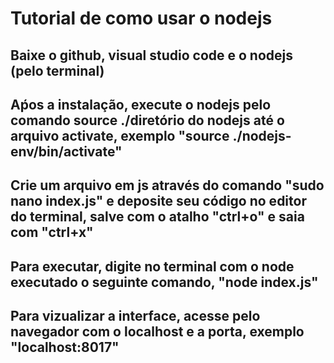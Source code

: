 <h1>Tutorial de como usar o nodejs</h1> 
<h2>Baixe o github, visual studio code e o nodejs (pelo terminal)</h2>
<h2>Aṕos a instalação, execute o nodejs pelo comando source ./diretório do nodejs até o arquivo activate, exemplo "source ./nodejs-env/bin/activate"</h2>
<h2>Crie um arquivo em js através do comando "sudo nano index.js" e deposite seu código no editor do terminal, salve com o atalho "ctrl+o" e saia com "ctrl+x"</h2>
<h2>Para executar, digite no terminal com o node executado o seguinte comando, "node index.js"</h2>
<h2>Para vizualizar a interface, acesse pelo navegador com o localhost e a porta, exemplo "localhost:8017"</h2>
